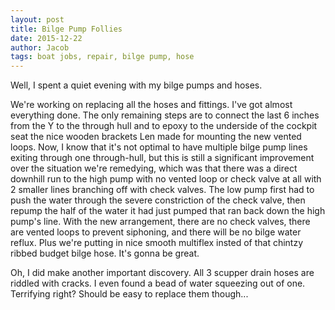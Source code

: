 ```yaml
---
layout: post
title: Bilge Pump Follies
date: 2015-12-22
author: Jacob
tags: boat jobs, repair, bilge pump, hose
---
```


Well, I spent a quiet evening with my bilge pumps and hoses.  

We're working on replacing all the hoses and fittings.  I've got almost everything done.  The only remaining steps are to connect the last 6 inches from the Y to the through hull and to epoxy to the underside of the cockpit seat the nice wooden brackets Len made for mounting the new vented loops. Now, I know that it's not optimal to have multiple bilge pump lines exiting through one through-hull, but this is still a significant improvement over the situation we're remedying, which was that there was a direct downhill run to the high pump with no vented loop or check valve at all with 2 smaller lines branching off with check valves.  The low pump first had to push the water through the severe constriction of the check valve, then repump the half of the water it had just pumped that ran back down the high pump's line.  With the new arrangement, there are no check valves, there are vented loops to prevent siphoning, and there will be no bilge water reflux.  Plus we're putting in nice smooth multiflex insted of that chintzy ribbed budget bilge hose.  It's gonna be great.

Oh, I did make another important discovery.  All 3 scupper drain hoses are riddled with cracks.  I even found a bead of water squeezing out of one.  Terrifying right?  Should be easy to replace them though...  
